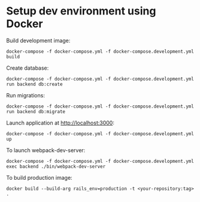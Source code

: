 # Setup dev environment using Docker

Build development image:
```
docker-compose -f docker-compose.yml -f docker-compose.development.yml build
```

Create database:
```
docker-compose -f docker-compose.yml -f docker-compose.development.yml run backend db:create
```

Run migrations:
```
docker-compose -f docker-compose.yml -f docker-compose.development.yml run backend db:migrate
```

Launch application at [http://localhost:3000](http://localhost:3000):
```
docker-compose -f docker-compose.yml -f docker-compose.development.yml up 
```

To launch webpack-dev-server:
```
docker-compose -f docker-compose.yml -f docker-compose.development.yml exec backend ./bin/webpack-dev-server 
``` 

To build production image:
```
docker build --build-arg rails_env=production -t <your-repository:tag> .
```
